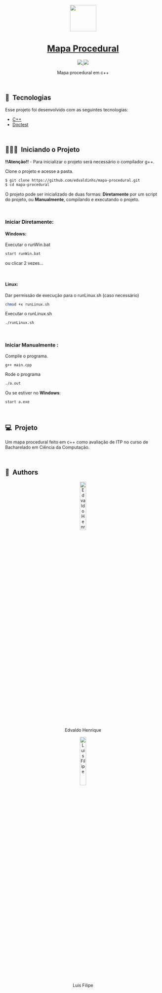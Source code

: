 <p id="title" align="center">
  <a href="#title">
    <img width="85" height="85" src="https://i.imgur.com/Zt5S4qh.png" height="128">
    <h1 align="center">Mapa Procedural</h1>
  </a>
</p>

<p align="center">

  <a aria-label="Made By Edvaldo" href="https://github.com/edvaldinhs/">
    <img src="https://img.shields.io/badge/MADE%20BY%20Edvaldo-000000.svg?style=for-the-badge&labelColor=000&logo=starship&logoColor=fff&logoWidth=20">
  </a>
  <a aria-label="Made By Luis" href="https://github.com/luis-rochoso/">
    <img src="https://img.shields.io/badge/MADE%20BY%20Luis-000000.svg?style=for-the-badge&labelColor=000&logo=starship&logoColor=fff&logoWidth=20">
  </a>
</p>

<p align="center">Mapa procedural em c++</p>

<br>

## 🧪&nbsp; Tecnologias

Esse projeto foi desenvolvido com as seguintes tecnologias:

- [C++](https://isocpp.org/)
- [Doctest](https://github.com/doctest/doctest)

<br>

## 🧑🏻‍💻&nbsp; Iniciando o Projeto

**!!Atenção!!** - Para inicializar o projeto será necessário o compilador g++.

Clone o projeto e acesse a pasta.

```bash
$ git clone https://github.com/edvaldinhs/mapa-procedural.git
$ cd mapa-procedural
```

O projeto pode ser inicializado de duas formas: **Diretamente** por um script do projeto, ou **Manualmente**, compilando e executando o projeto.

<br>

### Iniciar Diretamente:

#### Windows:

Executar o runWin.bat
```bash
start runWin.bat
```
ou clicar 2 vezes...

<br>

#### Linux:

Dar permissão de execução para o runLinux.sh (caso necessário)
```bash
chmod +x runLinux.sh
```

Executar o runLinux.sh
```bash
./runLinux.sh
```

<br>

### Iniciar Manualmente :

Compile o programa.
```bash
g++ main.cpp
```

Rode o programa

```bash
./a.out
```

Ou se estiver no **Windows**:

```bash
start a.exe
```

<br>

## 💻&nbsp; Projeto

Um mapa procedural feito em c++ como avaliação de ITP no curso de Bacharelado em Ciência da Computação.

<br>

## 🧑&nbsp; Authors

<p align="center">
    <img width="20%" src="https://github.com/edvaldinhs.png" alt="Edvaldo Henrique">
  <p align="center">
    Edvaldo Henrique
  </p >
</p>

<p align="center">
    <img width="20%" src="https://github.com/luis-rochoso.png" alt="Luis Filipe">
  <p align="center">
    Luis Filipe
  </p >
</p>
